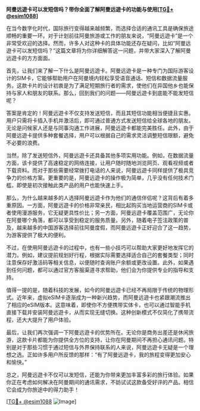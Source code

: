 **阿曼远遊卡可以发短信吗？带你全面了解阿曼远遊卡的功能与使用[[TG💪+ @esim1088](https://t.me/s/esim1088)]**

在当今数字化时代，国际旅行变得越来越频繁，而选择合适的通讯工具是确保旅途顺畅的重要一环。对于计划前往阿曼旅游或工作的朋友来说，“阿曼远遊卡”是一个非常受欢迎的选择。然而，许多人对这种卡的具体功能还存在疑问，比如“阿曼远遊卡可以发短信吗？”这篇文章将为你详细解答这一问题，并带大家深入了解阿曼远遊卡的方方面面。

首先，让我们来了解一下什么是阿曼远遊卡。阿曼远遊卡是一种专门为国际游客设计的SIM卡，它能够帮助用户在阿曼境内轻松享受语音通话、短信和数据流量服务。这款卡片的设计初衷是为了满足短期旅行者的需求，使他们在异国他乡也能保持与家人和朋友的联系。那么，回到我们的问题——阿曼远遊卡到底能不能发短信呢？

答案是肯定的！阿曼远遊卡不仅支持发送短信，而且其短信功能相当便捷且实惠。用户只需将卡插入手机并激活后，即可通过普通方式发送短信给全球各地的朋友。无论是问候家人还是与同事沟通工作进展，阿曼远遊卡都能完美胜任。此外，由于阿曼远遊卡提供多种套餐选择，用户可以根据自己的需求灵活调整短信限额，避免不必要的浪费。

当然，除了发送短信外，阿曼远遊卡还具备其他多项实用功能。例如，在数据流量方面，该卡提供了高速稳定的网络连接，让用户随时随地浏览网页、观看视频或者下载资料。而对于那些需要经常拨打电话的人来说，阿曼远遊卡同样提供了极具竞争力的价格方案。更重要的是，阿曼远遊卡的操作极为简单，几乎没有任何技术门槛，即使是初次接触此类产品的用户也能快速上手。

那么，为什么越来越多的人选择阿曼远遊卡作为他们的通信伴侣呢？这背后有着多重原因。一方面，阿曼远遊卡的价格非常亲民，相比起购买当地运营商的SIM卡或者使用漫游服务，它无疑更具性价比；另一方面，阿曼远遊卡覆盖范围广，无论你在阿曼哪个角落，都可以享受到稳定的服务质量。另外，随着电子签注政策的普及，越来越多的中国游客选择前往阿曼度假，而阿曼远遊卡正好迎合了这一趋势，为游客提供了极大的便利。

不过，在使用阿曼远遊卡的过程中，也有一些小技巧可以帮助大家更好地发挥它的潜力。例如，建议提前规划好行程，根据实际需要选择适合自己的套餐类型；同时注意保存好激活码等相关信息，以便随时查询账户余额或更改设置。此外，如果遇到任何问题，都可以通过官方客服渠道寻求帮助，他们会为你提供专业的指导和支持。

值得一提的是，随着科技的发展，如今的阿曼远遊卡已经不再局限于传统的物理形式。近年来，虚拟eSIM卡逐渐成为一种新兴趋势，而阿曼远遊卡也紧跟潮流推出了相应的eSIM版本。这意味着，即使你不方便携带实体卡，也可以通过智能手机直接下载并安装阿曼远遊卡，从而实现无缝切换。这种创新模式不仅简化了携带流程，还大大提升了用户体验。

最后，让我们再次强调一下阿曼远遊卡的优势所在。无论你是商务出差还是休闲旅游，这款卡片都能为你提供全方位的支持，让你在阿曼期间不再担心通讯问题。特别是对于那些习惯于通过短信与外界保持联系的人来说，阿曼远遊卡无疑是一个理想之选。正如许多用户所反馈的那样：“有了阿曼远遊卡，我的旅程变得更加安心和愉快。”

总之，阿曼远遊卡不仅可以发短信，还能为你带来更加丰富多彩的旅行体验。如果你正在考虑如何解决在阿曼期间的通讯需求，不妨试试这款备受好评的产品。相信它会成为你旅途中的得力助手！

[[TG💪+ @esim1088](https://t.me/s/esim1088) ![Image](https://i.postimg.cc/4NQfJmqS/Snipaste-2025-05-13-00-14-12.png)]